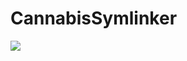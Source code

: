 # CannabisSymlinker

<img src="https://raw.githubusercontent.com/buzashop1998/CannabisSymlinker/master/Capture.PNG">
